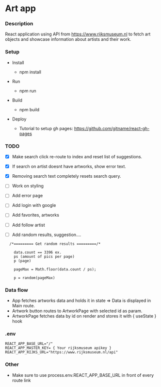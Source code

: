 # Art app

### Description

React application using API from https://www.rijksmuseum.nl to fetch art objects and showcase information about artists and their work.

### Setup

- Install

  - npm install

- Run

  - npm run

- Build

  - npm build

- Deploy

  - Tutorial to setup gh pages: https://github.com/gitname/react-gh-pages

### TODO

- [x] Make search click re-route to index and reset list of suggestions.
- [x] If search on artist doesnt have artworks, show error text.
- [x] Removing search text completely resets search query.
- [ ] Work on styling
- [ ] Add error page
- [ ] Add login with google
- [ ] Add favorites, artworks
- [ ] Add follow artist

- [ ] Add random results, suggestion....

```
  /*========= Get random results =========/*

    data.count == 3396 ex.
    ps (amount of pics per page)
    p (page)

    pageMax = Math.floor(data.count / ps);

    p = random(pageMax)
```

### Data flow

- App fetches artworks data and holds it in state => Data is displayed in Main route.
- Artwork button routes to ArtworkPage with selected id as param.
- ArtworkPage fetches data by id on render and stores it with { useState } hook

### .env

```
REACT_APP_BASE_URL="/"
REACT_APP_MASTER_KEY= { Your rijksmuseum apikey }
REACT_APP_RIJKS_URL="https://www.rijksmuseum.nl/api"
```

### Other

- Make sure to use process.env.REACT_APP_BASE_URL in front of every route link
